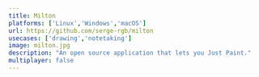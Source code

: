 ```yaml
---
title: Milton
platforms: ['Linux','Windows','macOS']
url: https://github.com/serge-rgb/milton
usecases: ['drawing','notetaking']
image: milton.jpg
description: "An open source application that lets you Just Paint."
multiplayer: false
---
```

